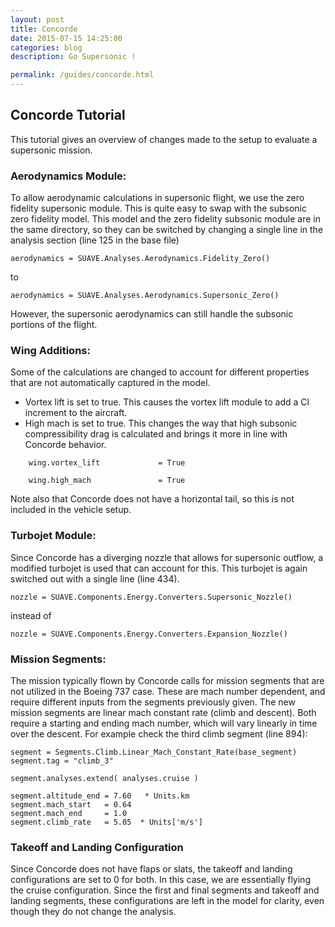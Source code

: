 ```yaml
---
layout: post
title: Concorde
date: 2015-07-15 14:25:00
categories: blog
description: Go Supersonic !

permalink: /guides/concorde.html
---
```


<link rel="stylesheet" href="//cdn.jsdelivr.net/highlight.js/8.6/styles/default.min.css">
<script src="//cdn.jsdelivr.net/highlight.js/8.6/highlight.min.js"></script>
<script>hljs.initHighlightingOnLoad();</script>

## Concorde Tutorial


This tutorial gives an overview of changes made to the setup to evaluate a supersonic mission.

### Aerodynamics Module:

To allow aerodynamic calculations in supersonic flight, we use the zero fidelity supersonic module. This is quite easy to swap with the subsonic zero fidelity model. This model and the zero fidelity subsonic module are in the same directory, so they can be switched by changing a single line in the analysis section (line 125 in the base file)

```
aerodynamics = SUAVE.Analyses.Aerodynamics.Fidelity_Zero()
```

to

```
aerodynamics = SUAVE.Analyses.Aerodynamics.Supersonic_Zero()
```
However, the supersonic aerodynamics can still handle the subsonic portions of the flight.

### Wing Additions:

Some of the calculations are changed to account for different properties that are not automatically captured in the model.

* Vortex lift is set to true. This causes the vortex lift module to add a Cl increment to the aircraft.
* High mach is set to true. This changes the way that high subsonic compressibility drag is calculated and brings it more in line with Concorde behavior.

```
    wing.vortex_lift             = True
```

```
    wing.high_mach               = True
```

Note also that Concorde does not have a horizontal tail, so this is not included in the vehicle setup.

### Turbojet Module:

Since Concorde has a diverging nozzle that allows for supersonic outflow, a modified turbojet is used that can account for this. This turbojet is again switched out with a single line (line 434).

```
nozzle = SUAVE.Components.Energy.Converters.Supersonic_Nozzle()
```

instead of 

```
nozzle = SUAVE.Components.Energy.Converters.Expansion_Nozzle()  
```

### Mission Segments:

The mission typically flown by Concorde calls for mission segments that are not utilized in the Boeing 737 case. These are mach number dependent, and require different inputs from the segments previously given. 
The new mission segments are linear mach constant rate (climb and descent). Both require a starting and ending mach number, which will vary linearly in time over the descent. For example check the third climb segment (line 894):


    segment = Segments.Climb.Linear_Mach_Constant_Rate(base_segment)
    segment.tag = "climb_3"
    
    segment.analyses.extend( analyses.cruise )
    
    segment.altitude_end = 7.60   * Units.km
    segment.mach_start   = 0.64
    segment.mach_end     = 1.0
    segment.climb_rate   = 5.05  * Units['m/s']

### Takeoff and Landing Configuration

Since Concorde does not have flaps or slats, the takeoff and landing configurations are set to 0 for both. In this case, we are essentially flying the cruise configuration. Since the first and final segments and takeoff and landing segments, these configurations are left in the model for clarity, even though they do not change the analysis. 
